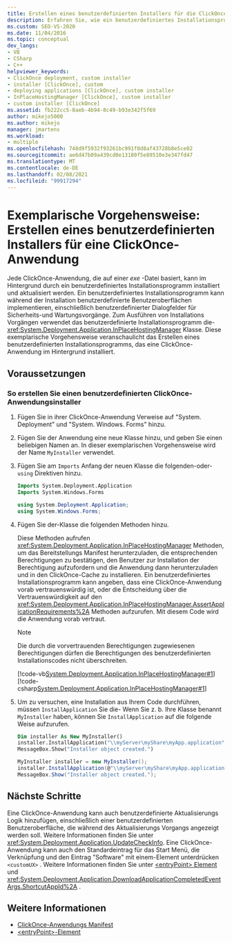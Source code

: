 ```yaml
---
title: Erstellen eines benutzerdefinierten Installers für die ClickOnce-Anwendung
description: Erfahren Sie, wie ein benutzerdefiniertes Installationsprogramm eine ClickOnce-Anwendung auf der Grundlage einer exe-Datei unbeaufsichtigt installieren und aktualisieren kann.
ms.custom: SEO-VS-2020
ms.date: 11/04/2016
ms.topic: conceptual
dev_langs:
- VB
- CSharp
- C++
helpviewer_keywords:
- ClickOnce deployment, custom installer
- installer [ClickOnce], custom
- deploying applications [ClickOnce], custom installer
- InPlaceHostingManager [ClickOnce], custom installer
- custom installer [ClickOnce]
ms.assetid: fb222cc5-8aeb-4b94-8c49-b93e342f5f69
author: mikejo5000
ms.author: mikejo
manager: jmartens
ms.workload:
- multiple
ms.openlocfilehash: 748d9f5932f93261bc991f0d8af43728b8e5ce02
ms.sourcegitcommit: ae6d47b09a439cd0e13180f5e89510e3e347fd47
ms.translationtype: MT
ms.contentlocale: de-DE
ms.lasthandoff: 02/08/2021
ms.locfileid: "99917294"
---
```

# <a name="walkthrough-create-a-custom-installer-for-a-clickonce-application"></a>Exemplarische Vorgehensweise: Erstellen eines benutzerdefinierten Installers für eine ClickOnce-Anwendung
Jede ClickOnce-Anwendung, die auf einer *exe* -Datei basiert, kann im Hintergrund durch ein benutzerdefiniertes Installationsprogramm installiert und aktualisiert werden. Ein benutzerdefiniertes Installationsprogramm kann während der Installation benutzerdefinierte Benutzeroberflächen implementieren, einschließlich benutzerdefinierter Dialogfelder für Sicherheits-und Wartungsvorgänge. Zum Ausführen von Installations Vorgängen verwendet das benutzerdefinierte Installationsprogramm die- <xref:System.Deployment.Application.InPlaceHostingManager> Klasse. Diese exemplarische Vorgehensweise veranschaulicht das Erstellen eines benutzerdefinierten Installationsprogramms, das eine ClickOnce-Anwendung im Hintergrund installiert.

## <a name="prerequisites"></a>Voraussetzungen

### <a name="to-create-a-custom-clickonce-application-installer"></a>So erstellen Sie einen benutzerdefinierten ClickOnce-Anwendungsinstaller

1. Fügen Sie in ihrer ClickOnce-Anwendung Verweise auf "System. Deployment" und "System. Windows. Forms" hinzu.

2. Fügen Sie der Anwendung eine neue Klasse hinzu, und geben Sie einen beliebigen Namen an. In dieser exemplarischen Vorgehensweise wird der Name `MyInstaller` verwendet.

3. Fügen Sie am `Imports` Anfang der neuen Klasse die folgenden-oder- `using` Direktiven hinzu.

    ```vb
    Imports System.Deployment.Application
    Imports System.Windows.Forms
    ```

    ```csharp
    using System.Deployment.Application;
    using System.Windows.Forms;
    ```

4. Fügen Sie der-Klasse die folgenden Methoden hinzu.

     Diese Methoden aufrufen <xref:System.Deployment.Application.InPlaceHostingManager> Methoden, um das Bereitstellungs Manifest herunterzuladen, die entsprechenden Berechtigungen zu bestätigen, den Benutzer zur Installation der Berechtigung aufzufordern und die Anwendung dann herunterzuladen und in den ClickOnce-Cache zu installieren. Ein benutzerdefiniertes Installationsprogramm kann angeben, dass eine ClickOnce-Anwendung vorab vertrauenswürdig ist, oder die Entscheidung über die Vertrauenswürdigkeit auf den <xref:System.Deployment.Application.InPlaceHostingManager.AssertApplicationRequirements%2A> Methoden aufzurufen. Mit diesem Code wird die Anwendung vorab vertraut.

    > [!NOTE]
    > Die durch die vorvertrauenden Berechtigungen zugewiesenen Berechtigungen dürfen die Berechtigungen des benutzerdefinierten Installationscodes nicht überschreiten.

     [!code-vb[System.Deployment.Application.InPlaceHostingManager#1](../deployment/codesnippet/VisualBasic/walkthrough-creating-a-custom-installer-for-a-clickonce-application_1.vb)]
     [!code-csharp[System.Deployment.Application.InPlaceHostingManager#1](../deployment/codesnippet/CSharp/walkthrough-creating-a-custom-installer-for-a-clickonce-application_1.cs)]

5. Um zu versuchen, eine Installation aus Ihrem Code durchführen, müssen `InstallApplication` Sie die- Wenn Sie z. b. Ihre Klasse benannt `MyInstaller` haben, können Sie `InstallApplication` auf die folgende Weise aufzurufen.

    ```vb
    Dim installer As New MyInstaller()
    installer.InstallApplication("\\myServer\myShare\myApp.application")
    MessageBox.Show("Installer object created.")
    ```

    ```csharp
    MyInstaller installer = new MyInstaller();
    installer.InstallApplication(@"\\myServer\myShare\myApp.application");
    MessageBox.Show("Installer object created.");
    ```

## <a name="next-steps"></a>Nächste Schritte
 Eine ClickOnce-Anwendung kann auch benutzerdefinierte Aktualisierungs Logik hinzufügen, einschließlich einer benutzerdefinierten Benutzeroberfläche, die während des Aktualisierungs Vorgangs angezeigt werden soll. Weitere Informationen finden Sie unter <xref:System.Deployment.Application.UpdateCheckInfo>. Eine ClickOnce-Anwendung kann auch den Standardeintrag für das Start Menü, die Verknüpfung und den Eintrag "Software" mit einem-Element unterdrücken `<customUX>` . Weitere Informationen finden Sie unter [ \<entryPoint> Element](../deployment/entrypoint-element-clickonce-application.md) und <xref:System.Deployment.Application.DownloadApplicationCompletedEventArgs.ShortcutAppId%2A> .

## <a name="see-also"></a>Weitere Informationen
- [ClickOnce-Anwendungs Manifest](../deployment/clickonce-application-manifest.md)
- [\<entryPoint>-Element](../deployment/entrypoint-element-clickonce-application.md)
